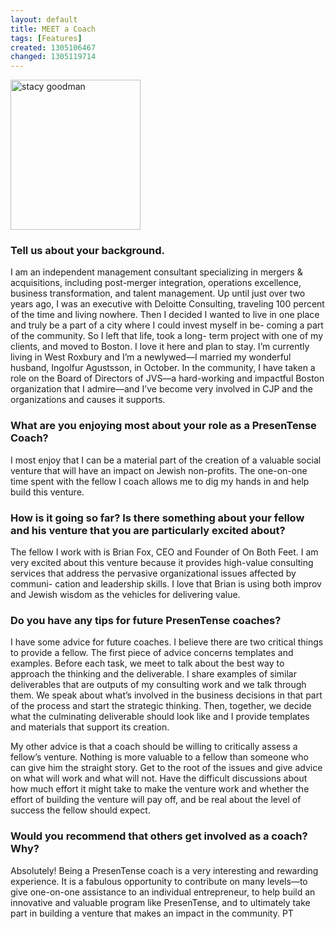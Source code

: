 ```yaml
---
layout: default
title: MEET a Coach
tags: [Features]
created: 1305106467
changed: 1305119714
---
```

<p><img src="http://farm4.static.flickr.com/3550/5709883662_f6bcd613bd_m.jpg" width="208" height="240" alt="stacy goodman"></p>

<h3 id="tell_us_about_your_background">
	Tell us about your background.</h3>
<p>
	I am an independent management consultant specializing in mergers &amp; acquisitions, including post-merger integration, operations excellence, business transformation, and talent management. Up until just over two years ago, I was an executive with Deloitte Consulting, traveling 100 percent of the time and living nowhere. Then I decided I wanted to live in one place and truly be a part of a city where I could invest myself in be- coming a part of the community. So I left that life, took a long- term project with one of my clients, and moved to Boston. I love it here and plan to stay. I&rsquo;m currently living in West Roxbury and I&rsquo;m a newlywed&mdash;I married my wonderful husband, Ingolfur Agustsson, in October. In the community, I have taken a role on the Board of Directors of JVS&mdash;a hard-working and impactful Boston organization that I admire&mdash;and I&rsquo;ve become very involved in CJP and the organizations and causes it supports.</p>
<h3 id="what_are_you_enjoying_most_about_your_role_as_a_presentense_coach">
	What are you enjoying most about your role as a PresenTense Coach?</h3>
<p>
	I most enjoy that I can be a material part of the creation of a valuable social venture that will have an impact on Jewish non-profits. The one-on-one time spent with the fellow I coach allows me to dig my hands in and help build this venture.</p>
<h3 id="how_is_it_going_so_far_is_there_something_about_your_fellow_and_his_venture_that_you_are_particularly_excited_about">
	How is it going so far? Is there something about your fellow and his venture that you are particularly excited about?</h3>
<p>
	The fellow I work with is Brian Fox, CEO and Founder of On Both Feet. I am very excited about this venture because it provides high-value consulting services that address the pervasive organizational issues affected by communi- cation and leadership skills. I love that Brian is using both improv and Jewish wisdom as the vehicles for delivering value.</p>
<h3 id="do_you_have_any_tips_for_future_presentense_coaches">
	Do you have any tips for future PresenTense coaches?</h3>
<p>
	I have some advice for future coaches. I believe there are two critical things to provide a fellow. The first piece of advice concerns templates and examples. Before each task, we meet to talk about the best way to approach the thinking and the deliverable. I share examples of similar deliverables that are outputs of my consulting work and we talk through them. We speak about what&rsquo;s involved in the business decisions in that part of the process and start the strategic thinking. Then, together, we decide what the culminating deliverable should look like and I provide templates and materials that support its creation.</p>
<p>
	My other advice is that a coach should be willing to critically assess a fellow&rsquo;s venture. Nothing is more valuable to a fellow than someone who can give him the straight story. Get to the root of the issues and give advice on what will work and what will not. Have the difficult discussions about how much effort it might take to make the venture work and whether the effort of building the venture will pay off, and be real about the level of success the fellow should expect.</p>
<h3 id="would_you_recommend_that_others_get_involved_as_a_coach_why">
	Would you recommend that others get involved as a coach? Why?</h3>
<p>
	Absolutely! Being a PresenTense coach is a very interesting and rewarding experience. It is a fabulous opportunity to contribute on many levels&mdash;to give one-on-one assistance to an individual entrepreneur, to help build an innovative and valuable program like PresenTense, and to ultimately take part in building a venture that makes an impact in the community. PT</p>
